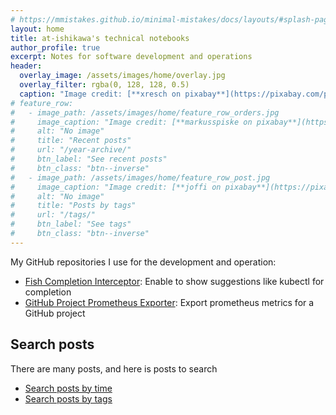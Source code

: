 ```yaml
---
# https://mmistakes.github.io/minimal-mistakes/docs/layouts/#splash-page-layout
layout: home
title: at-ishikawa's technical notebooks
author_profile: true
excerpt: Notes for software development and operations
header:
  overlay_image: /assets/images/home/overlay.jpg
  overlay_filter: rgba(0, 128, 128, 0.5)
  caption: "Image credit: [**xresch on pixabay**](https://pixabay.com/photos/circle-tech-technology-abstract-5090539/)"
# feature_row:
#   - image_path: /assets/images/home/feature_row_orders.jpg
#     image_caption: "Image credit: [**markusspiske on pixabay**](https://pixabay.com/photos/hacker-cyber-code-angrfiff-3655668/)"
#     alt: "No image"
#     title: "Recent posts"
#     url: "/year-archive/"
#     btn_label: "See recent posts"
#     btn_class: "btn--inverse"
#   - image_path: /assets/images/home/feature_row_post.jpg
#     image_caption: "Image credit: [**joffi on pixabay**](https://pixabay.com/photos/hacking-hacker-computer-internet-1685092/)"
#     alt: "No image"
#     title: "Posts by tags"
#     url: "/tags/"
#     btn_label: "See tags"
#     btn_class: "btn--inverse"
---
```


My GitHub repositories I use for the development and operation:

- [Fish Completion Interceptor](https://github.com/at-ishikawa/fish-completion-interceptor/): Enable to show suggestions like kubectl for completion
- [GitHub Project Prometheus Exporter](https://github.com/at-ishikawa/github_project_prometheus_exporter): Export prometheus metrics for a GitHub project


## Search posts

There are many posts, and here is posts to search
- [Search posts by time](/year-archive/)
- [Search posts by tags](/tags/)
